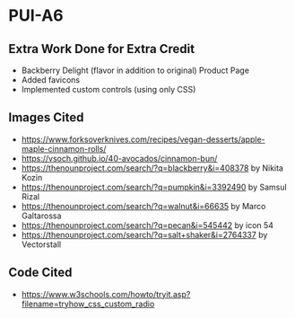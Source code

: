 # PUI-A6

## Extra Work Done for Extra Credit
- Backberry Delight (flavor in addition to original) Product Page
- Added favicons
- Implemented custom controls (using only CSS)

## Images Cited
- https://www.forksoverknives.com/recipes/vegan-desserts/apple-maple-cinnamon-rolls/
- https://vsoch.github.io/40-avocados/cinnamon-bun/ 
- https://thenounproject.com/search/?q=blackberry&i=408378 by Nikita Kozin
- https://thenounproject.com/search/?q=pumpkin&i=3392490 by Samsul Rizal
- https://thenounproject.com/search/?q=walnut&i=66635 by Marco Galtarossa
- https://thenounproject.com/search/?q=pecan&i=545442 by icon 54
- https://thenounproject.com/search/?q=salt+shaker&i=2764337 by Vectorstall

## Code Cited
- https://www.w3schools.com/howto/tryit.asp?filename=tryhow_css_custom_radio
